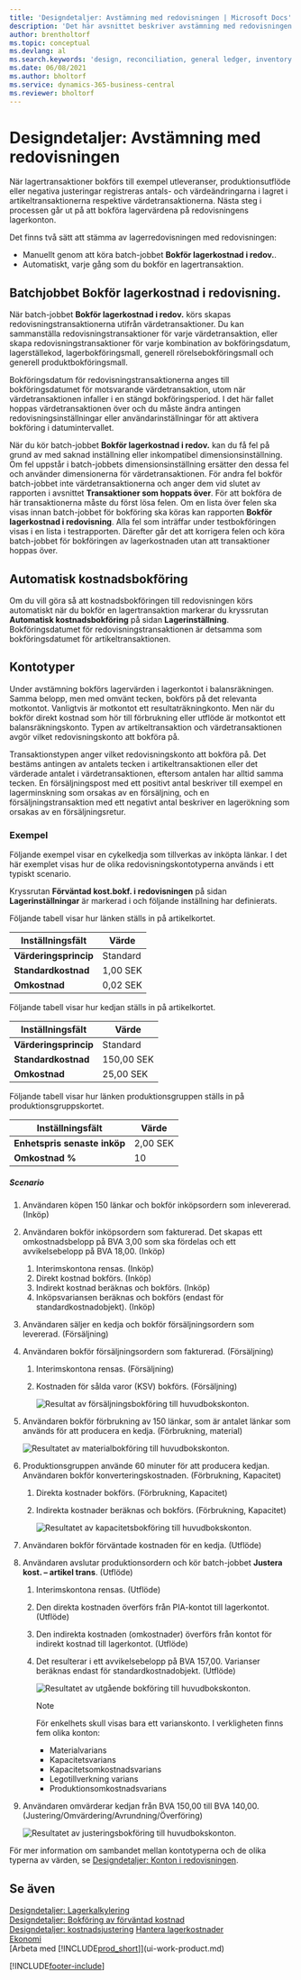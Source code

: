 ```yaml
---
title: 'Designdetaljer: Avstämning med redovisningen | Microsoft Docs'
description: 'Det här avsnittet beskriver avstämning med redovisningen när du bokför lagertransaktioner, till exempel försäljningsutleveranser, produktionsutflöde eller negativa justeringar.'
author: brentholtorf
ms.topic: conceptual
ms.devlang: al
ms.search.keywords: 'design, reconciliation, general ledger, inventory'
ms.date: 06/08/2021
ms.author: bholtorf
ms.service: dynamics-365-business-central
ms.reviewer: bholtorf
---
```

# <a name="design-details-reconciliation-with-the-general-ledger"></a>Designdetaljer: Avstämning med redovisningen
När lagertransaktioner bokförs till exempel utleveranser, produktionsutflöde eller negativa justeringar registreras antals- och värdeändringarna i lagret i artikeltransaktionerna respektive värdetransaktionerna. Nästa steg i processen går ut på att bokföra lagervärdena på redovisningens lagerkonton.  

Det finns två sätt att stämma av lagerredovisningen med redovisningen:  

* Manuellt genom att köra batch-jobbet **Bokför lagerkostnad i redov.**.  
* Automatiskt, varje gång som du bokför en lagertransaktion.  

## <a name="post-inventory-cost-to-gl-batch-job"></a>Batchjobbet Bokför lagerkostnad i redovisning.
När batch-jobbet **Bokför lagerkostnad i redov.** körs skapas redovisningstransaktionerna utifrån värdetransaktioner. Du kan sammanställa redovisningstransaktioner för varje värdetransaktion, eller skapa redovisningstransaktioner för varje kombination av bokföringsdatum, lagerställekod, lagerbokföringsmall, generell rörelsebokföringsmall och generell produktbokföringsmall.  

Bokföringsdatum för redovisningstransaktionerna anges till bokföringsdatumet för motsvarande värdetransaktion, utom när värdetransaktionen infaller i en stängd bokföringsperiod. I det här fallet hoppas värdetransaktionen över och du måste ändra antingen redovisningsinställningar eller användarinställningar för att aktivera bokföring i datumintervallet.  

När du kör batch-jobbet **Bokför lagerkostnad i redov.** kan du få fel på grund av med saknad inställning eller inkompatibel dimensionsinställning. Om fel uppstår i batch-jobbets dimensionsinställning ersätter den dessa fel och använder dimensionerna för värdetransaktionen. För andra fel bokför batch-jobbet inte värdetransaktionerna och anger dem vid slutet av rapporten i avsnittet **Transaktioner som hoppats över**. För att bokföra de här transaktionerna måste du först lösa felen. Om en lista över felen ska visas innan batch-jobbet för bokföring ska köras kan rapporten **Bokför lagerkostnad i redovisning**. Alla fel som inträffar under testbokföringen visas i en lista i testrapporten. Därefter går det att korrigera felen och köra batch-jobbet för bokföringen av lagerkostnaden utan att transaktioner hoppas över.  

## <a name="automatic-cost-posting"></a>Automatisk kostnadsbokföring
Om du vill göra så att kostnadsbokföringen till redovisningen körs automatiskt när du bokför en lagertransaktion markerar du kryssrutan **Automatisk kostnadsbokföring** på sidan **Lagerinställning**. Bokföringsdatumet för redovisningstransaktionen är detsamma som bokföringsdatumet för artikeltransaktionen.  

## <a name="account-types"></a>Kontotyper
Under avstämning bokförs lagervärden i lagerkontot i balansräkningen. Samma belopp, men med omvänt tecken, bokförs på det relevanta motkontot. Vanligtvis är motkontot ett resultaträkningkonto. Men när du bokför direkt kostnad som hör till förbrukning eller utflöde är motkontot ett balansräkningskonto. Typen av artikeltransaktion och värdetransaktionen avgör vilket redovisningskonto att bokföra på.  

Transaktionstypen anger vilket redovisningskonto att bokföra på. Det bestäms antingen av antalets tecken i artikeltransaktionen eller det värderade antalet i värdetransaktionen, eftersom antalen har alltid samma tecken. En försäljningspost med ett positivt antal beskriver till exempel en lagerminskning som orsakas av en försäljning, och en försäljningstransaktion med ett negativt antal beskriver en lagerökning som orsakas av en försäljningsretur.  

### <a name="example"></a>Exempel
Följande exempel visar en cykelkedja som tillverkas av inköpta länkar. I det här exemplet visas hur de olika redovisningskontotyperna används i ett typiskt scenario.  

Kryssrutan **Förväntad kost.bokf. i redovisningen** på sidan **Lagerinställningar** är markerad i och följande inställning har definierats.  

Följande tabell visar hur länken ställs in på artikelkortet.  

|Inställningsfält|Värde|  
|-----------------|-----------|  
|**Värderingsprincip**|Standard|  
|**Standardkostnad**|1,00 SEK|  
|**Omkostnad**|0,02 SEK|  

Följande tabell visar hur kedjan ställs in på artikelkortet.  

|Inställningsfält|Värde|  
|-----------------|-----------|  
|**Värderingsprincip**|Standard|  
|**Standardkostnad**|150,00 SEK|  
|**Omkostnad**|25,00 SEK|  

Följande tabell visar hur länken produktionsgruppen ställs in på produktionsgruppskortet.  

|Inställningsfält|Värde|  
|-----------------|-----------|  
|**Enhetspris senaste inköp**|2,00 SEK|  
|**Omkostnad %**|10|  

##### <a name="scenario"></a>Scenario
1. Användaren köpen 150 länkar och bokför inköpsordern som inlevererad. (Inköp)  
2. Användaren bokför inköpsordern som fakturerad. Det skapas ett omkostnadsbelopp på BVA 3,00 som ska fördelas och ett avvikelsebelopp på BVA 18,00. (Inköp)  

    1. Interimskontona rensas. (Inköp)  
    2. Direkt kostnad bokförs. (Inköp)  
    3. Indirekt kostnad beräknas och bokförs. (Inköp)  
    4. Inköpsvariansen beräknas och bokförs (endast för standardkostnadobjekt). (Inköp)  
3. Användaren säljer en kedja och bokför försäljningsordern som levererad. (Försäljning)  
4. Användaren bokför försäljningsordern som fakturerad. (Försäljning)  

    1. Interimskontona rensas. (Försäljning)  
    2. Kostnaden för sålda varor (KSV) bokförs. (Försäljning)  

        ![Resultat av försäljningsbokföring till huvudbokskonton.](media/design_details_inventory_costing_3_gl_posting_sales.png "Resultat av försäljningsbokföring till huvudbokskonton")  
5. Användaren bokför förbrukning av 150 länkar, som är antalet länkar som används för att producera en kedja. (Förbrukning, material)  

    ![Resultatet av materialbokföring till huvudbokskonton.](media/design_details_inventory_costing_3_gl_posting_material.png "Resultatet av materialbokföring till huvudbokskonton")  
6. Produktionsgruppen använde 60 minuter för att producera kedjan. Användaren bokför konverteringskostnaden. (Förbrukning, Kapacitet)  

    1. Direkta kostnader bokförs. (Förbrukning, Kapacitet)  
    2. Indirekta kostnader beräknas och bokförs. (Förbrukning, Kapacitet)  

        ![Resultatet av kapacitetsbokföring till huvudbokskonton.](media/design_details_inventory_costing_3_gl_posting_capacity.png "Resultatet av kapacitetsbokföring till huvudbokskonton")  
7. Användaren bokför förväntade kostnaden för en kedja. (Utflöde)  
8. Användaren avslutar produktionsordern och kör batch-jobbet **Justera kost. – artikel trans**. (Utflöde)  

    1. Interimskontona rensas. (Utflöde)  
    2. Den direkta kostnaden överförs från PIA-kontot till lagerkontot. (Utflöde)  
    3. Den indirekta kostnaden (omkostnader) överförs från kontot för indirekt kostnad till lagerkontot. (Utflöde)  
    4. Det resulterar i ett avvikelsebelopp på BVA 157,00. Varianser beräknas endast för standardkostnadobjekt. (Utflöde)  

        ![Resultatet av utgående bokföring till huvudbokskonton.](media/design_details_inventory_costing_3_gl_posting_output.png "Resultatet av utgående bokföring till huvudbokskonton")  

        > [!NOTE]  
        >  För enkelhets skull visas bara ett varianskonto. I verkligheten finns fem olika konton:  
        >   
        >  * Materialvarians  
        >  * Kapacitetsvarians  
        >  * Kapacitetsomkostnadsvarians  
        >  * Legotillverkning varians  
        >  * Produktionsomkostnadsvarians  

9. Användaren omvärderar kedjan från BVA 150,00 till BVA 140,00. (Justering/Omvärdering/Avrundning/Överföring)  

    ![Resultatet av justeringsbokföring till huvudbokskonton.](media/design_details_inventory_costing_3_gl_posting_adjustment.png "Resultatet av justeringsbokföring till huvudbokskonton")  

För mer information om sambandet mellan kontotyperna och de olika typerna av värden, se [Designdetaljer: Konton i redovisningen](design-details-accounts-in-the-general-ledger.md).  

## <a name="see-also"></a>Se även
[Designdetaljer: Lagerkalkylering](design-details-inventory-costing.md)   
[Designdetaljer: Bokföring av förväntad kostnad](design-details-expected-cost-posting.md)   
[Designdetaljer: kostnadsjustering](design-details-cost-adjustment.md)
[Hantera lagerkostnader](finance-manage-inventory-costs.md)  
[Ekonomi](finance.md)  
[Arbeta med [!INCLUDE[prod_short](includes/prod_short.md)]](ui-work-product.md)


[!INCLUDE[footer-include](includes/footer-banner.md)]
